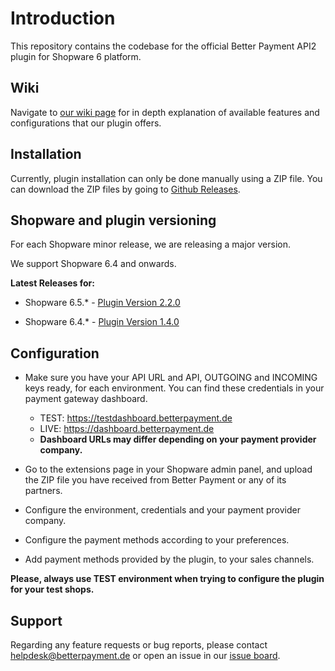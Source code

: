 # Introduction

This repository contains the codebase for the official Better Payment API2 plugin for Shopware 6 platform.

## Wiki

Navigate to [our wiki page](https://github.com/better-payment/bp-plugin-shopware6-api2/wiki) for in depth explanation of available features and configurations that our plugin offers.

## Installation

Currently, plugin installation can only be done manually using a ZIP file. You can download the ZIP files by going to [Github Releases](https://github.com/better-payment/bp-plugin-shopware6-api2/releases).

## Shopware and plugin versioning

For each Shopware minor release, we are releasing a major version.

We support Shopware 6.4 and onwards.

**Latest Releases for:**

- Shopware 6.5.* - [Plugin Version 2.2.0](https://github.com/better-payment/bp-plugin-shopware6-api2/releases/tag/2.2.0)

- Shopware 6.4.* - [Plugin Version 1.4.0](https://github.com/better-payment/bp-plugin-shopware6-api2/releases/tag/1.4.0)


## Configuration

- Make sure you have your API URL and API, OUTGOING and INCOMING keys ready, for each environment. You can find these credentials in your payment gateway dashboard.

  - TEST: https://testdashboard.betterpayment.de
  - LIVE: https://dashboard.betterpayment.de
  - **Dashboard URLs may differ depending on your payment provider company.**

- Go to the extensions page in your Shopware admin panel, and upload the ZIP file you have received from Better Payment or any of its partners.
- Configure the environment, credentials and your payment provider company.
- Configure the payment methods according to your preferences.
- Add payment methods provided by the plugin, to your sales channels.

**Please, always use TEST environment when trying to configure the plugin for your test shops.**

## Support

Regarding any feature requests or bug reports, please contact helpdesk@betterpayment.de or open an issue in our [issue board](https://github.com/better-payment/bp-plugin-shopware6-api2/issues).
